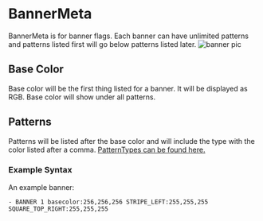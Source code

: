 # BannerMeta
BannerMeta is for banner flags. Each banner can have unlimited patterns and patterns listed first will go below patterns listed later. 
![banner pic](http://media-minecraftforum.cursecdn.com/attachments/14/153/635418493636559467.png)


## Base Color
Base color will be the first thing listed for a banner. It will be displayed as RGB. Base color will show under all patterns.


## Patterns
Patterns will be listed after the base color and will include the type with the color listed after a comma.
[PatternTypes can be found here.](https://hub.spigotmc.org/javadocs/spigot/org/bukkit/block/banner/PatternType.html)


### Example Syntax
An example banner:

`- BANNER 1 basecolor:256,256,256 STRIPE_LEFT:255,255,255 SQUARE_TOP_RIGHT:255,255,255`